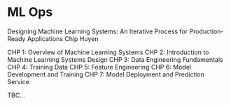 # ML Ops

Designing Machine Learning Systems: An Iterative Process for Production-Ready Applications
Chip Huyen

CHP 1: Overview of Machine Learning Systems
CHP 2: Introduction to Machine Learning Systems Design
CHP 3: Data Engineering Fundamentals
CHP 4: Training Data
CHP 5: Feature Engineering
CHP 6: Model Development and Training
CHP 7: Model Deployment and Prediction Service

TBC...